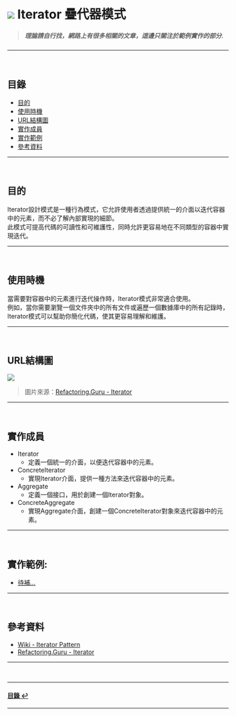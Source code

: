 # ![](https://drive.google.com/uc?id=10INx5_pkhMcYRdx_OO4rXNXxcsvPtBYq) Iterator 疊代器模式  
> ##### 理論請自行找，網路上有很多相關的文章，這邊只關注於範例實作的部分.

---
<br>

<!--ts-->
## 目錄
* [目的](#目的)
* [使用時機](#使用時機)
* [URL結構圖](#url結構圖)
* [實作成員](#實作成員)
* [實作範例](#實作範例)
* [參考資料](#參考資料)
<!--te-->

---
<br>

## 目的
Iterator設計模式是一種行為模式，它允許使用者透過提供統一的介面以迭代容器中的元素，而不必了解內部實現的細節。<br>
此模式可提高代碼的可讀性和可維護性，同時允許更容易地在不同類型的容器中實現迭代。

---
<br>

## 使用時機
當需要對容器中的元素進行迭代操作時，Iterator模式非常適合使用。<br>
例如，當你需要瀏覽一個文件夾中的所有文件或遍歷一個數據庫中的所有記錄時，<br>
Iterator模式可以幫助你簡化代碼，使其更容易理解和維護。

---
<br>

## URL結構圖
![](https://drive.google.com/uc?id=1zgHN0yujkHH4gWyyN6SetCsPkN_pvTYO)
> 圖片來源：[Refactoring.Guru - Iterator](https://refactoring.guru/design-patterns/iterator)

---
<br>

## 實作成員
* Iterator
  * 定義一個統一的介面，以便迭代容器中的元素。
* ConcreteIterator
  * 實現Iterator介面，提供一種方法來迭代容器中的元素。
* Aggregate
  * 定義一個接口，用於創建一個Iterator對象。
* ConcreteAggregate
  * 實現Aggregate介面，創建一個ConcreteIterator對象來迭代容器中的元素。

---
<br>

## 實作範例:
- [待補...]() 

---
<br>

## 參考資料
* [Wiki - Iterator Pattern](https://en.wikipedia.org/wiki/Iterator_pattern) <br>
* [Refactoring.Guru - Iterator](https://refactoring.guru/design-patterns/iterator) <br>

---
<br>

---
<!--ts-->
#### [目錄 ↩](#目錄)
<!--te-->
---
